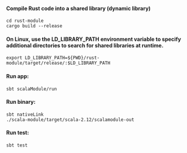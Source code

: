 
#### Compile Rust code into a shared library (dynamic library)
```
cd rust-module
cargo build --release
```

#### On Linux, use the LD_LIBRARY_PATH environment variable to specify additional directories to search for shared libraries at runtime.
```
export LD_LIBRARY_PATH=${PWD}/rust-module/target/release/:$LD_LIBRARY_PATH
```

#### Run app:
```
sbt scalaModule/run
```

#### Run binary:
```
sbt nativeLink
./scala-module/target/scala-2.12/scalamodule-out
```

#### Run test:
```
sbt test
```